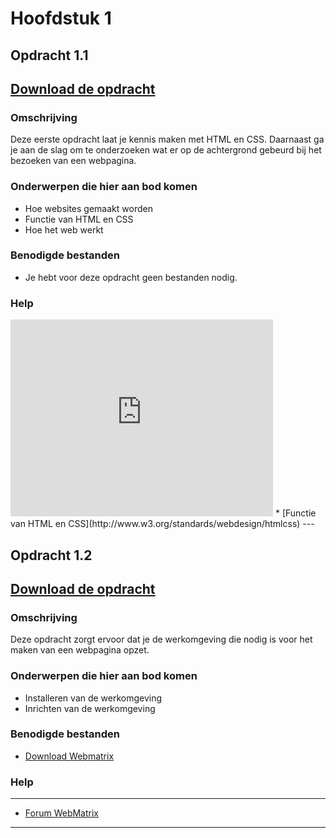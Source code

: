 # Hoofdstuk 1

## Opdracht 1.1
<a href="https://elo.kw1c.nl/CMS/Studie/811%20ICT-Academie/811%20VakkenInhoud/%5BB.14%20HTM%5D%20HTMLCSS/Productie/02.%20Opdrachten/Hoofdstuk%201/Opdracht%201.1.pdf" target="_blank">Download de opdracht</a>
---
### Omschrijving
Deze eerste opdracht laat je kennis maken met HTML en CSS. Daarnaast ga je aan de slag om te onderzoeken wat er op de achtergrond gebeurd bij het bezoeken van een webpagina.

### Onderwerpen die hier aan bod komen
* Hoe websites gemaakt worden 
* Functie van HTML en CSS 
* Hoe het web werkt

### Benodigde bestanden
* Je hebt voor deze opdracht geen bestanden nodig.

### Help
<iframe width="420" height="315" src="https://www.youtube.com/embed/cafVVwi1yEI" frameborder="0" allowfullscreen></iframe>
* [Functie van HTML en CSS](http://www.w3.org/standards/webdesign/htmlcss)
---

## Opdracht 1.2
<a href="https://elo.kw1c.nl/CMS/Studie/811%20ICT-Academie/811%20VakkenInhoud/%5BB.14%20HTM%5D%20HTMLCSS/Productie/02.%20Opdrachten/Hoofdstuk%201/Opdracht%201.2.pdf" target="_blank">Download de opdracht</a>
---
### Omschrijving
Deze opdracht zorgt ervoor dat je de werkomgeving die nodig is voor het maken van een webpagina opzet.

### Onderwerpen die hier aan bod komen
* Installeren van de werkomgeving
* Inrichten van de werkomgeving

### Benodigde bestanden
* [Download Webmatrix](http://go.microsoft.com/fwlink/?LinkID=286266)

### Help
---
* [Forum WebMatrix](https://forums.iis.net/1166.aspx/1?WebMatrix)
---
